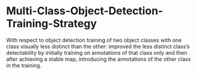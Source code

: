 # Multi-Class-Object-Detection-Training-Strategy
With respect to object detection training of two object classes with one class visually less distinct than the other: improved the less distinct class’s detectability by initially training on annotations of that class only and then after achieving a stable map, introducing the annotations of the other class in the training.
